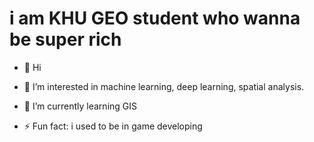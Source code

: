 # i am KHU GEO student who wanna be super rich
- 👋 Hi
- 👀 I’m interested in machine learning, deep learning, spatial analysis.
- 🌱 I’m currently learning GIS

- ⚡ Fun fact: i used to be in game developing

<!---
caramelpopcornKHU/caramelpopcornKHU is a ✨ special ✨ repository because its `README.md` (this file) appears on your GitHub profile.
You can click the Preview link to take a look at your changes.
--->
